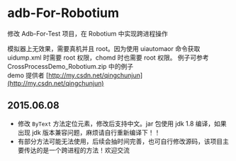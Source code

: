 # adb-For-Robotium
修改 Adb-For-Test 项目，在 Robotium 中实现跨进程操作

模拟器上无效果，需要真机并且 root。因为使用 uiautomaor 命令获取 uidump.xml 时需要 root 权限，chomd 时也需要 root 权限。
例子可参考 CrossProcessDemo_Robotium.zip 中的例子<br>
demo 提供者 [http://my.csdn.net/qingchunjun](http://my.csdn.net/qingchunjun)


## 2015.06.08
*	修改 `ByText` 方法定位元素，修改后支持中文。jar 包使用 jdk 1.8 编译，如果出现 jdk 版本兼容问题，麻烦请自行重新编译下！！
*	有部分方法可能无法使用，后续会抽时间完善，也可自行修改源码，该项目主要传达的是一个跨进程的方法！欢迎交流
